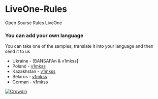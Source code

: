 # LiveOne-Rules
Open Sourse Rules LiveOne

### You can add your own language

You can take one of the samples, translate it into your language and then send it to us

* Ukraine - [BANSAFAn & v1mkss]
* Poland - [v1mkss](https://github.com/v1mkss/Discord_LiveOne-Rules)
* Kazakhstan - [v1mkss](https://github.com/v1mkss/Discord_LiveOne-Rules)
* Belarus - [v1mkss](https://github.com/v1mkss/Discord_LiveOne-Rules)
* German - [v1mkss](https://github.com/v1mkss/Discord_LiveOne-Rules)

[![Crowdin](https://badges.crowdin.net/liveone-rules/localized.svg)](https://crowdin.com/project/liveone-rules)

